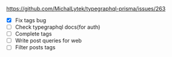 https://github.com/MichalLytek/typegraphql-prisma/issues/263
- [x] Fix tags bug
- [ ] Check typegraphql docs(for auth)
- [ ] Complete tags
- [ ] Write post queries for web
- [ ] Filter posts tags